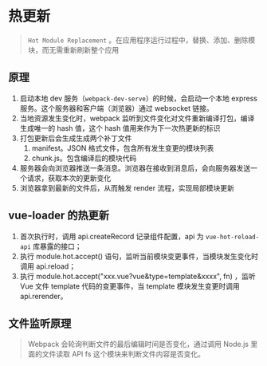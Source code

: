 # 热更新

> `Hot Module Replacement` 。在应用程序运行过程中，替换、添加、删除模块，而无需重新刷新整个应用

## 原理

1. 启动本地 dev 服务（`webpack-dev-serve`）的时候，会启动一个本地 express 服务。这个服务器和客户端（浏览器）通过 websocket 链接。
2. 当地资源发生变化时，webpack 监听到文件变化对文件重新编译打包，编译生成唯一的 hash 值，这个 hash 值用来作为下一次热更新的标识
3. 打包更新后会生成生成两个补丁文件
   1. manifest。JSON 格式文件，包含所有发生变更的模块列表
   2. chunk.js。包含编译后的模块代码
4. 服务器会向浏览器推送一条消息。浏览器在接收到消息后，会向服务器发送一个请求，获取本次的更新变化
5. 浏览器拿到最新的文件后，从而触发 render 流程，实现局部模块更新

## vue-loader 的热更新

1. 首次执行时，调用 api.createRecord 记录组件配置，api 为 `vue-hot-reload-api` 库暴露的接口；
2. 执行 module.hot.accept() 语句，监听当前模块变更事件，当模块发生变化时调用 api.reload；
3. 执行 module.hot.accept("xxx.vue?vue&type=template&xxxx", fn) ，监听 Vue 文件 template 代码的变更事件，当 template 模块发生变更时调用 api.rerender。

## 文件监听原理

> Webpack 会轮询判断文件的最后编辑时间是否变化，通过调用 Node.js 里面的文件读取 API fs 这个模块来判断文件内容是否变化。
